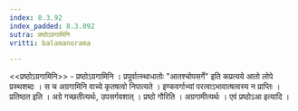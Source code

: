 ```yaml
---
index: 8.3.92
index_padded: 8.3.092
sutra: प्रष्ठोऽग्रगामिनि
vritti: balamanorama

---
```

<<प्रष्ठोऽग्रगामिनि>> - प्रष्ठोऽग्रगामिनि । प्रपूर्वात्स्थाधातोः "आतश्चोपसर्गे" इति कप्रत्यये आतो लोपे प्रस्थशब्दः । स च अग्रगामिनि वाच्ये कृतषत्वो निपात्यते । इण्कवर्गाभ्यां परत्वाऽभावात्षत्वस्य न प्राप्तिः । प्रतिष्ठत इति । अग्रे गच्छतीत्यर्थः, उपसर्गवशात् । प्रष्ठो गौरिति । अग्रगामीत्यर्थः । एवं प्रष्ठोऽआ इत्यादि । 